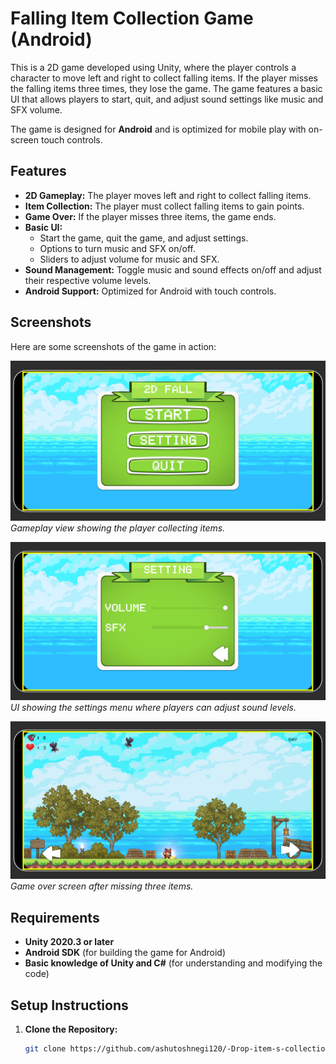 # Falling Item Collection Game (Android)

This is a 2D game developed using Unity, where the player controls a character to move left and right to collect falling items. If the player misses the falling items three times, they lose the game. The game features a basic UI that allows players to start, quit, and adjust sound settings like music and SFX volume.

The game is designed for **Android** and is optimized for mobile play with on-screen touch controls.

## Features

- **2D Gameplay:** The player moves left and right to collect falling items.
- **Item Collection:** The player must collect falling items to gain points.
- **Game Over:** If the player misses three items, the game ends.
- **Basic UI:**
  - Start the game, quit the game, and adjust settings.
  - Options to turn music and SFX on/off.
  - Sliders to adjust volume for music and SFX.
- **Sound Management:** Toggle music and sound effects on/off and adjust their respective volume levels.
- **Android Support:** Optimized for Android with touch controls.

## Screenshots

Here are some screenshots of the game in action:

![Game Screenshot 1](./Images/1.png)  
*Gameplay view showing the player collecting items.*

![Game Screenshot 2](./Images/2.png)  
*UI showing the settings menu where players can adjust sound levels.*

![Game Screenshot 3](./Images/3.png)  
*Game over screen after missing three items.*

## Requirements

- **Unity 2020.3 or later**
- **Android SDK** (for building the game for Android)
- **Basic knowledge of Unity and C#** (for understanding and modifying the code)

## Setup Instructions

1. **Clone the Repository:**
   ```bash
   git clone https://github.com/ashutoshnegi120/-Drop-item-s-collection-internship-assignment-.git

